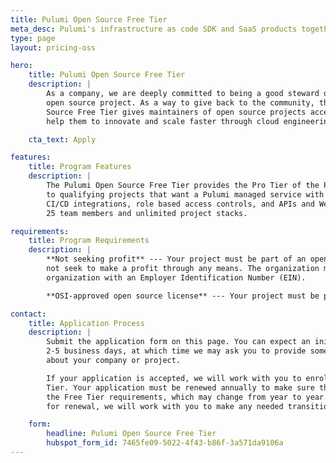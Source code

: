 ```yaml
---
title: Pulumi Open Source Free Tier
meta_desc: Pulumi's infrastructure as code SDK and SaaS products together provide plans for all organizations, including OSI licensed open source projects.
type: page
layout: pricing-oss

hero:
    title: Pulumi Open Source Free Tier
    description: |
        As a company, we are deeply committed to being a good steward of the Pulumi
        open source project. As a way to give back to the community, the Pulumi Open
        Source Free Tier gives maintainers of open source projects access to tools that
        help them to innovate and scale faster through cloud engineering.

    cta_text: Apply

features:
    title: Program Features
    description: |
        The Pulumi Open Source Free Tier provides the Pro Tier of the Pulumi Service at no cost
        to qualifying projects that want a Pulumi managed service with features such as dashboards,
        CI/CD integrations, role based access controls, and APIs and Webhooks. Projects get
        25 team members and unlimited project stacks.

requirements:
    title: Program Requirements
    description: |
        **Not seeking profit** --- Your project must be part of an open source foundation that does
        not seek to make a profit through any means. The organization must be a valid `501(c)(3)`
        organization with an Employer Identification Number (EIN).

        **OSI-approved open source license** --- Your project must be published under an [OSI-approved](https://opensource.org/licenses) open source license.

contact:
    title: Application Process
    description: |
        Submit the application form on this page. You can expect an initial response within
        2-5 business days, at which time we may ask you to provide some additional information
        about your company or project.

        If your application is accepted, we will work with you to enroll your account into the Free
        Tier. Your application must be renewed annually to make sure that your project still meets
        the Free Tier requirements, which may change from year to year. If you no longer qualify
        for renewal, we will work with you to make any needed transition as smooth as possible.

    form:
        headline: Pulumi Open Source Free Tier
        hubspot_form_id: 7465fe09-5022-4f43-b86f-3a571da9106a
---
```

